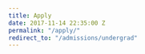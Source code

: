 ```yaml
---
title: Apply
date: 2017-11-14 22:35:00 Z
permalink: "/apply/"
redirect_to: "/admissions/undergrad"
---
```


